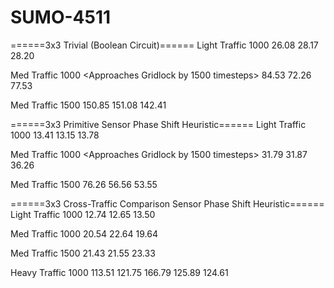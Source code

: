 # SUMO-4511

======3x3 Trivial (Boolean Circuit)======
Light Traffic 1000
26.08
28.17
28.20

Med Traffic 1000 <Approaches Gridlock by 1500 timesteps>
84.53
72.26
77.53

Med Traffic 1500
150.85
151.08
142.41



======3x3 Primitive Sensor Phase Shift Heuristic======
Light Traffic 1000
13.41
13.15
13.78

Med Traffic 1000 <Approaches Gridlock by 1500 timesteps>
31.79
31.87
36.26

Med Traffic 1500
76.26
56.56
53.55



======3x3 Cross-Traffic Comparison Sensor Phase Shift Heuristic======
Light Traffic 1000
12.74
12.65
13.50

Med Traffic 1000
20.54
22.64
19.64

Med Traffic 1500
21.43
21.55
23.33

Heavy Traffic 1000
113.51
121.75
166.79
125.89
124.61





